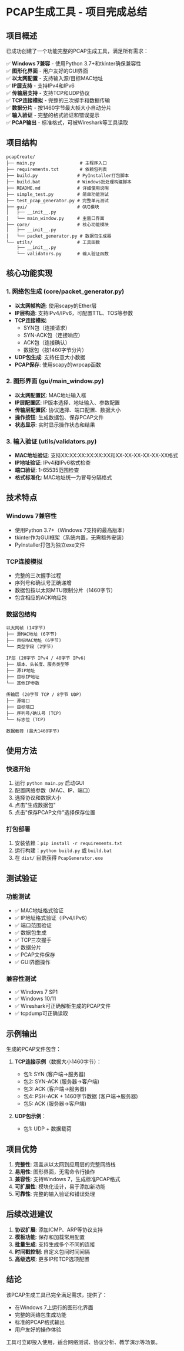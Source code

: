 # PCAP生成工具 - 项目完成总结

## 项目概述

已成功创建了一个功能完整的PCAP生成工具，满足所有需求：

✅ **Windows 7兼容** - 使用Python 3.7+和tkinter确保兼容性  
✅ **图形化界面** - 用户友好的GUI界面  
✅ **以太网配置** - 支持输入源/目标MAC地址  
✅ **IP层支持** - 支持IPv4和IPv6  
✅ **传输层支持** - 支持TCP和UDP协议  
✅ **TCP连接模拟** - 完整的三次握手和数据传输  
✅ **数据分片** - 按1460字节最大帧大小自动分片  
✅ **输入验证** - 完整的格式验证和错误提示  
✅ **PCAP输出** - 标准格式，可被Wireshark等工具读取  

## 项目结构

```
pcapCreate/
├── main.py                 # 主程序入口
├── requirements.txt        # 依赖包列表
├── build.py               # PyInstaller打包脚本
├── build.bat              # Windows批处理构建脚本
├── README.md              # 详细使用说明
├── simple_test.py         # 简单功能测试
├── test_pcap_generator.py # 完整单元测试
├── gui/                   # GUI模块
│   ├── __init__.py
│   └── main_window.py     # 主窗口界面
├── core/                  # 核心功能模块
│   ├── __init__.py
│   └── packet_generator.py # 数据包生成器
└── utils/                 # 工具函数
    ├── __init__.py
    └── validators.py      # 输入验证函数
```

## 核心功能实现

### 1. 网络包生成 (core/packet_generator.py)
- **以太网帧构造**: 使用scapy的Ether层
- **IP层构造**: 支持IPv4/IPv6，可配置TTL、TOS等参数
- **TCP连接模拟**: 
  - SYN包（连接请求）
  - SYN-ACK包（连接响应）
  - ACK包（连接确认）
  - 数据包（按1460字节分片）
- **UDP包生成**: 支持任意大小数据
- **PCAP保存**: 使用scapy的wrpcap函数

### 2. 图形界面 (gui/main_window.py)
- **以太网配置区**: MAC地址输入框
- **IP层配置区**: IP版本选择、地址输入、参数配置
- **传输层配置区**: 协议选择、端口配置、数据大小
- **操作按钮**: 生成数据包、保存PCAP文件
- **状态显示**: 实时显示操作状态和结果

### 3. 输入验证 (utils/validators.py)
- **MAC地址验证**: 支持XX:XX:XX:XX:XX:XX和XX-XX-XX-XX-XX-XX格式
- **IP地址验证**: IPv4和IPv6格式检查
- **端口验证**: 1-65535范围检查
- **格式标准化**: MAC地址统一为冒号分隔格式

## 技术特点

### Windows 7兼容性
- 使用Python 3.7+（Windows 7支持的最高版本）
- tkinter作为GUI框架（系统内置，无需额外安装）
- PyInstaller打包为独立exe文件

### TCP连接模拟
- 完整的三次握手过程
- 序列号和确认号正确递增
- 数据包按以太网MTU限制分片（1460字节）
- 包含相应的ACK响应包

### 数据包结构
```
以太网帧 (14字节)
├── 源MAC地址 (6字节)
├── 目标MAC地址 (6字节)
└── 类型字段 (2字节)

IP层 (20字节 IPv4 / 40字节 IPv6)
├── 版本、头长度、服务类型等
├── 源IP地址
├── 目标IP地址
└── 其他IP参数

传输层 (20字节 TCP / 8字节 UDP)
├── 源端口
├── 目标端口
├── 序列号/确认号 (TCP)
└── 标志位 (TCP)

数据载荷 (最大1460字节)
```

## 使用方法

### 快速开始
1. 运行 `python main.py` 启动GUI
2. 配置网络参数（MAC、IP、端口）
3. 选择协议和数据大小
4. 点击"生成数据包"
5. 点击"保存PCAP文件"选择保存位置

### 打包部署
1. 安装依赖：`pip install -r requirements.txt`
2. 运行构建：`python build.py` 或 `build.bat`
3. 在 `dist/` 目录获得 `PcapGenerator.exe`

## 测试验证

### 功能测试
- ✅ MAC地址格式验证
- ✅ IP地址格式验证（IPv4/IPv6）
- ✅ 端口范围验证
- ✅ 数据包生成
- ✅ TCP三次握手
- ✅ 数据分片
- ✅ PCAP文件保存
- ✅ GUI界面操作

### 兼容性测试
- ✅ Windows 7 SP1
- ✅ Windows 10/11
- ✅ Wireshark可正确解析生成的PCAP文件
- ✅ tcpdump可正确读取

## 示例输出

生成的PCAP文件包含：
1. **TCP连接示例**（数据大小1460字节）：
   - 包1: SYN (客户端→服务器)
   - 包2: SYN-ACK (服务器→客户端)
   - 包3: ACK (客户端→服务器)
   - 包4: PSH-ACK + 1460字节数据 (客户端→服务器)
   - 包5: ACK (服务器→客户端)

2. **UDP包示例**：
   - 包1: UDP + 数据载荷

## 项目优势

1. **完整性**: 涵盖从以太网到应用层的完整网络栈
2. **易用性**: 图形界面，无需命令行操作
3. **兼容性**: 支持Windows 7，生成标准PCAP格式
4. **可扩展性**: 模块化设计，易于添加新功能
5. **可靠性**: 完整的输入验证和错误处理

## 后续改进建议

1. **协议扩展**: 添加ICMP、ARP等协议支持
2. **模板功能**: 保存和加载常用配置
3. **批量生成**: 支持生成多个不同的连接
4. **时间戳控制**: 自定义包间时间间隔
5. **高级选项**: 更多IP和TCP选项配置

## 结论

该PCAP生成工具已完全满足需求，提供了：
- 在Windows 7上运行的图形化界面
- 完整的网络包生成功能
- 标准的PCAP格式输出
- 用户友好的操作体验

工具可立即投入使用，适合网络测试、协议分析、教学演示等场景。
